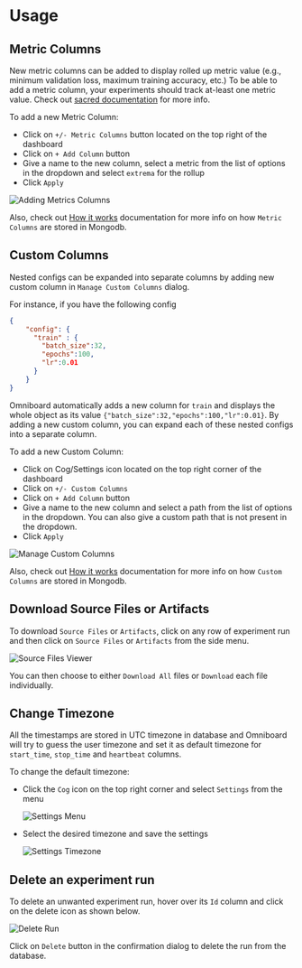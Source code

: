 # Usage

## Metric Columns

New metric columns can be added to display rolled up metric value (e.g., minimum validation loss, maximum training accuracy, etc.)
To be able to add a metric column, your experiments should track at-least one metric value. 
Check out [sacred documentation](https://sacred.readthedocs.io/en/latest/collected_information.html#metrics-api) for more info.

To add a new Metric Column:
- Click on `+/- Metric Columns` button located on the top right 
of the dashboard
- Click on `+ Add Column` button
- Give a name to the new column, select a metric from the list of options in the dropdown
and select `extrema` for the rollup
- Click `Apply`

![Adding Metrics Columns](https://raw.githubusercontent.com/vivekratnavel/omniboard/master/docs/assets/screenshots/adding-metrics.png)

Also, check out [How it works](https://vivekratnavel.github.io/omniboard/#/quick-start?id=metric-columns) documentation for more info on how `Metric Columns` are stored in Mongodb.

## Custom Columns

Nested configs can be expanded into separate columns by adding new custom column
in `Manage Custom Columns` dialog.

For instance, if you have the following config
```json
{
    "config": {
      "train" : {
        "batch_size":32,
        "epochs":100,
        "lr":0.01
      }
    }
}
```
Omniboard automatically adds a new column for `train` and displays the whole
object as its value `{"batch_size":32,"epochs":100,"lr":0.01}`. By adding a
new custom column, you can expand each of these nested configs into a separate column.

To add a new Custom Column:

- Click on Cog/Settings icon located on the top right corner of the dashboard
- Click on `+/- Custom Columns`
- Click on `+ Add Column` button
- Give a name to the new column and select a path from the list of options in the dropdown. You can also give a custom path that is not present in the dropdown. 
- Click `Apply`

![Manage Custom Columns](https://raw.githubusercontent.com/vivekratnavel/omniboard/master/docs/assets/screenshots/manage-custom-columns.png)

Also, check out [How it works](https://vivekratnavel.github.io/omniboard/#/quick-start?id=custom-columns) documentation for more info on how `Custom Columns` are stored in Mongodb.

## Download Source Files or Artifacts

To download `Source Files` or `Artifacts`, click on any row of experiment run
and then click on `Source Files` or `Artifacts` from the side menu.

![Source Files Viewer](https://raw.githubusercontent.com/vivekratnavel/omniboard/master/docs/assets/screenshots/source-file-view.png)

You can then choose to either `Download All` files or `Download` each file individually.

## Change Timezone

All the timestamps are stored in UTC timezone in database and Omniboard 
will try to guess the user timezone and set it as default timezone for 
`start_time`, `stop_time` and `heartbeat` columns. 

To change the default timezone:
- Click the `Cog` icon on the top right corner and select `Settings` from the menu

  ![Settings Menu](https://raw.githubusercontent.com/vivekratnavel/omniboard/master/docs/assets/screenshots/settings-menu.png)
 
- Select the desired timezone and save the settings

  ![Settings Timezone](https://raw.githubusercontent.com/vivekratnavel/omniboard/master/docs/assets/screenshots/settings-timezone.png)

## Delete an experiment run

To delete an unwanted experiment run, hover over its `Id` column and click on the delete icon as shown below.

![Delete Run](https://raw.githubusercontent.com/vivekratnavel/omniboard/master/docs/assets/screenshots/delete-run.png)

Click on `Delete` button in the confirmation dialog to delete the run from the database.
